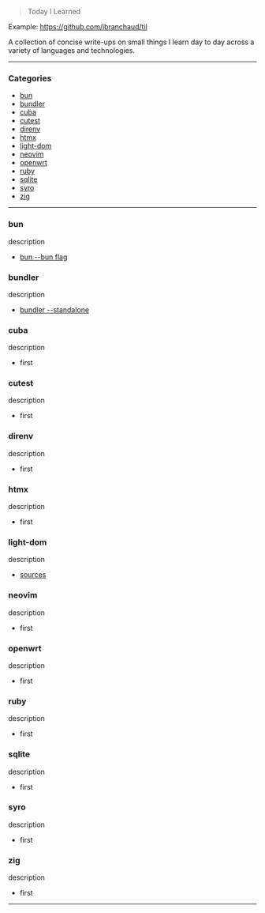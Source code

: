 > Today I Learned

Example: https://github.com/jbranchaud/til

A collection of concise write-ups on small things I learn day to day across a
variety of languages and technologies.

---

### Categories

- [bun](#bun)
- [bundler](#bundler)
- [cuba](#cuba)
- [cutest](#cutest)
- [direnv](#direnv)
- [htmx](#htmx)
- [light-dom](#light-dom)
- [neovim](#neovim)
- [openwrt](#openwrt)
- [ruby](#ruby)
- [sqlite](#sqlite)
- [syro](#syro)
- [zig](#zig)

---

### bun

description

- [bun --bun flag](bun/bun-flag.md)

### bundler

description

- [bundler --standalone](bundler/standalone-bundle.md)

### cuba

description

- first

### cutest

description

- first

### direnv

description

- first

### htmx

description

- first

### light-dom

description

- [sources](light-dom/sources.md)

### neovim

description

- first

### openwrt

description

- first

### ruby

description

- first

### sqlite

description

- first

### syro

description

- first

### zig

description

- first

---
